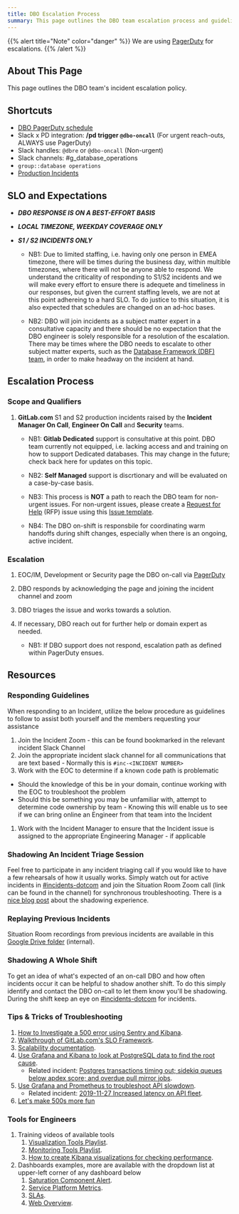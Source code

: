 ```yaml
---
title: DBO Escalation Process
summary: This page outlines the DBO team escalation process and guidelines for developing the rotation schedule for handling infrastructure incident escalations.
---
```


{{% alert title="Note" color="danger" %}}
We are using [PagerDuty](https://gitlab.pagerduty.com/schedules#P1JP4AL) for escalations.
{{% /alert %}}

## About This Page

This page outlines the DBO team's incident escalation policy.

## Shortcuts

* [DBO PagerDuty schedule](https://gitlab.pagerduty.com/schedules#P1JP4AL)
* Slack x PD integration: **/pd trigger `@dbo-oncall`**  (For urgent reach-outs, ALWAYS use PagerDuty)
* Slack handles: `@dbre` or `@dbo-oncall` (Non-urgent)
* Slack channels: #g_database_operations
* `group::database operations`
* [Production Incidents](https://gitlab.com/gitlab-com/gl-infra/production/-/boards/1717012?label_name[]=incident)

## SLO and Expectations

* **_DBO RESPONSE IS ON A BEST-EFFORT BASIS_**

* **_LOCAL TIMEZONE, WEEKDAY COVERAGE ONLY_**

* **_S1 / S2 INCIDENTS ONLY_**

  * NB1: Due to limited staffing, i.e. having only one person in EMEA timezone, there will be times during the business day, within multible timezones, where there will not be anyone able to respond.  We understand the criticality of responding to S1/S2 incidents and we will make every effort to ensure there is adequete and timeliness in our responses, but given the current staffing levels, we are not at this point adhereing to a hard SLO. To do justice to this situation, it is also expected that schedules are changed on an ad-hoc bases.

  * NB2: DBO will join incidents as a subject matter expert in a consultative capacity and there should be no expectation that the DBO engineer is solely responsible for a resolution of the escalation. There may be times where the DBO needs to escalate to other subject matter experts, such as the [Database Framework (DBF) team](../database-framework/), in order to make headway on the incident at hand.

## Escalation Process

### Scope and Qualifiers

1. **GitLab.com** S1 and S2 production incidents raised by the **Incident Manager On Call**, **Engineer On Call** and **Security** teams.

   * NB1: **Gitlab Dedicated** support is consultative at this point.  DBO team currently not equipped, i.e. lacking access and and training on how to support Dedicated databases.  This may change in the future; check back here for updates on this topic.

   * NB2: **Self Managed** support is discrtionary and will be evaluated on a case-by-case basis.

   * NB3: This process is **NOT** a path to reach the DBO team for non-urgent issues.  For non-urgent issues, please create a [Request for Help](https://gitlab.com/gitlab-com/request-for-help#ops-section) (RFP) issue using this [Issue template](https://gitlab.com/gitlab-com/request-for-help/-/issues/new?issuable_template=SupportRequestTemplate-DatabaseOperations).

   * NB4: The DBO on-shift is responsbile for coordinating warm handoffs during shift changes, especially when there is an ongoing, active incident.

### Escalation

1. EOC/IM, Development or Security page the DBO on-call via [PagerDuty](https://gitlab.pagerduty.com/schedules#P1JP4AL)
1. DBO responds by acknowledging the page and joining the incident channel and zoom
1. DBO triages the issue and works towards a solution.
1. If necessary, DBO reach out for further help or domain expert as needed.

   * NB1: If DBO support does not respond, escalation path as defined within PagerDuty ensues.

## Resources

### Responding Guidelines

When responding to an Incident, utilize the below procedure as guidelines to follow to assist both yourself and the members requesting your assistance

1. Join the Incident Zoom - this can be found bookmarked in the relevant incident Slack Channel
1. Join the appropriate incident slack channel for all communications that are text based - Normally this is `#inc-<INCIDENT NUMBER>`
1. Work with the EOC to determine if a known code path is problematic

* Should the knowledge of this be in your domain, continue working with the EOC to troubleshoot the problem
* Should this be something you may be unfamiliar with, attempt to determine code ownership by team - Knowing this will enable us to see if we can bring online an Engineer from that team into the Incident

1. Work with the Incident Manager to ensure that the Incident issue is assigned to the appropriate Engineering Manager - if applicable

### Shadowing An Incident Triage Session

Feel free to participate in any incident triaging call if you would like to have a few rehearsals of how it usually works. Simply watch out for active incidents in [#incidents-dotcom](https://gitlab.slack.com/archives/C08FMPK1DDF) and join the Situation Room Zoom call (link can be found in the channel) for synchronous troubleshooting. There is a [nice blog post](https://about.gitlab.com/blog/2020/04/13/lm-sre-shadow/) about the shadowing experience.

### Replaying Previous Incidents

Situation Room recordings from previous incidents are available in this [Google Drive folder](https://drive.google.com/drive/u/1/folders/1wtGTU10-sybbCv1LiHIj2AFEbxizlcks) (internal).

### Shadowing A Whole Shift

To get an idea of what's expected of an on-call DBO and how often incidents occur it can be helpful to shadow another shift. To do this simply identify and contact the DBO on-call to let them know you'll be shadowing. During the shift keep an eye on [#incidents-dotcom](https://gitlab.slack.com/archives/C08FMPK1DDF) for incidents.

### Tips & Tricks of Troubleshooting

1. [How to Investigate a 500 error using Sentry and Kibana](https://www.youtube.com/watch?v=o02t3V3vHMs&feature=youtu.be).
1. [Walkthrough of GitLab.com's SLO Framework](https://www.youtube.com/watch?v=QULzN7QrAjY).
1. [Scalability documentation](https://gitlab.com/gitlab-org/gitlab/merge_requests/18976).
1. [Use Grafana and Kibana to look at PostgreSQL data to find the root cause](https://youtu.be/XxXhCsuXWFQ).
   * Related incident: [Postgres transactions timing out; sidekiq queues below apdex score; and overdue pull mirror jobs](https://gitlab.com/gitlab-com/gl-infra/production/issues/1433).
1. [Use Grafana and Prometheus to troubleshoot API slowdown](https://www.youtube.com/watch?v=DtP4ZcuXT_8).
   * Related incident: [2019-11-27 Increased latency on API fleet](https://gitlab.com/gitlab-com/gl-infra/production/issues/1419).
1. [Let's make 500s  more fun](https://youtu.be/6ERO4XsYDn0?list=PL05JrBw4t0KodGBz0XUYdYaAYyYs-6ZK7)

### Tools for Engineers

1. Training videos of available tools
   1. [Visualization Tools Playlist](https://www.youtube.com/playlist?list=PL05JrBw4t0KrDIsPQ68htUUbvCgt9JeQj).
   1. [Monitoring Tools Playlist](https://www.youtube.com/playlist?list=PL05JrBw4t0KpQMEbnXjeQUA22SZtz7J0e).
   1. [How to create Kibana visualizations for checking performance](https://www.youtube.com/watch?v=5oF2rJPAZ-M&feature=youtu.be).
1. Dashboards examples, more are available with the dropdown list at upper-left corner of any dashboard below
   1. [Saturation Component Alert](https://dashboards.gitlab.net/d/alerts-saturation_component/alerts-saturation-component-alert?orgId=1).
   1. [Service Platform Metrics](https://dashboards.gitlab.net/d/general-service/general-service-platform-metrics?orgId=1&var-type=ci-runners&from=now-6h&to=now).
   1. [SLAs](https://dashboards.gitlab.net/d/general-slas/general-slas?orgId=1).
   1. [Web Overview](https://dashboards.gitlab.net/d/web-main/web-overview?orgId=1).
